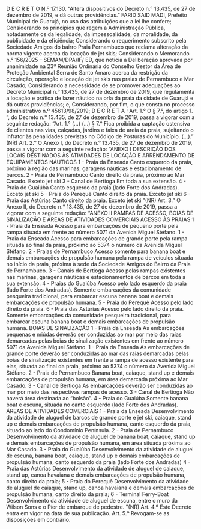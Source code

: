 D E C R E T O N.º 17.130.
“Altera dispositivos do Decreto n.° 13.435, de
27 de dezembro de 2019, e dá outras providências.”
FARID SAID MADI, Prefeito Municipal de Guarujá, no uso das
atribuições que a lei lhe confere;
Considerando os princípios que regem a Administração Pública,
notadamente os da legalidade, da impessoalidade, da moralidade,
da publicidade e da eficiência;
Considerando o requerimento subscrito pela Sociedade Amigos
do bairro Praia Pernambuco que reclama alteração da norma
vigente acerca da locação de jet skis;
Considerando o Memorando n.° 156/2025 – SEMAM/DPA/IF/
ED, que noticia a Deliberação aprovada por unanimidade na
23ª Reunião Ordinária do Conselho Gestor da Área de Proteção
Ambiental Serra de Santo Amaro acerca da restrição da circulação, operação e locação de jet skis nas praias de Pernambuco
e Mar Casado;
Considerando a necessidade de se promover adequações ao
Decreto Municipal n.° 13.435, de 27 de dezembro de 2019, que
regulamenta a locação e prática de lazer náutico na orla da praia
da cidade de Guarujá e dá outras providências; e,
Considerando, por fim, o que consta no processo administrativo
n.º 45613/98/2019;
D E C R E T A :
Art. 1.° O § 7.°, do artigo 1.°, do Decreto n.° 13.435, de 27 de
dezembro de 2019, passa a vigorar com a seguinte redação:
“Art. 1.° (…)
(…)
§ 7.° Fica proibida a captação ostensiva de clientes nas vias,
calçadas, jardins e faixa de areia da praia, sujeitando o infrator 
às penalidades previstas no Código de Posturas do Município.
(…).” (NR)
Art. 2.° O Anexo I, do Decreto n.° 13.435, de 27 de dezembro de
2019, passa a vigorar com a seguinte redação:
“ANEXO I
DESCRIÇÃO DOS LOCAIS DESTINADOS ÀS
ATIVIDADES DE LOCAÇÃO E ARRENDAMENTO
DE EQUIPAMENTOS NÁUTICOS
1 - Praia da Enseada Canto esquerdo da praia, próximo à região das marinas,
garagens náuticas e estacionamento de barcos.
2 - Praia de Pernambuco Canto direito da praia, próximo ao Mar Casado. Exceto jet ski
3 - Canal de Bertioga Em toda a sua extensão.
4 - Praia do Guaiúba Canto esquerdo da praia (lado Forte dos Andradas). Exceto
jet ski
5 - Praia do Perequê Canto direito da praia. Exceto jet ski
6 - Praia das Astúrias Canto direito da praia. Exceto jet ski
”(NR)
Art. 3.° O Anexo II, do Decreto n.° 13.435, de 27 de dezembro de
2019, passa a vigorar com a seguinte redação:
“ANEXO II
RAMPAS DE ACESSO, BOIAS DE SINALIZAÇÃO E
ÁREAS DE ATIVIDADES COMERCIAIS ACESSO ÀS PRAIAS
1 - Praia da Enseada Acesso para embarcações de pequeno porte pela rampa situada
em frente ao número 5071 da Avenida Miguel Stéfano.
1 - Praia da Enseada
Acesso para embarcações de grande porte pela rampa situada
ao final da praia, próximo ao 5374 o número da Avenida Miguel
Stéfano.
2 - Praias de Pernambuco
Acesso somente para banana boat e demais
embarcações de propulsão humana pela rampa de veículos
situada no início da praia, próxima à sede da Sociedade Amigos
do Bairro da Praia de Pernambuco.
3 - Canais de Bertioga
Acesso pelas rampas existentes nas marinas,
garagens náuticas e estacionamentos de barcos em toda a
sua extensão.
4 - Praias do Guaiúba
Acesso pelo lado esquerdo da praia (lado Forte dos Andradas).
Somente embarcações da comunidade pesqueira tradicional,
para embarcar escuna banana boat e demais embarcações de
propulsão humana.
5 - Praia do Perequê Acesso pelo lado direito da praia.
6 - Praia das Astúrias
Acesso pelo lado direito da praia. Somente
embarcações da comunidade pesqueira tradicional, para
embarcar escuna banana boat e demais embarcações de
propulsão humana.
BOIAS DE SINALIZAÇÃO
1 - Praia da Enseada
As embarcações pequenas e miúdas deverão ser conduzidas ao
mar por meio das raias demarcadas pelas boias de sinalização
existentes em frente ao número 5071 da Avenida Miguel Stéfano.
1 - Praia da Enseada
As embarcações de grande porte deverão ser conduzidas ao mar
das raias demarcadas pelas boias de sinalização existentes em
frente a rampa de acesso existente para elas, situada ao final da
praia, próximo ao 5374 o número da Avenida Miguel Stéfano.
2 - Praia de Pernambuco Banana boat, caiaque, stand up e demais embarcações de
propulsão humana, em área demarcada próxima ao Mar Casado.
3 - Canal de Bertioga As embarcações deverão ser conduzidas ao mar por meio das
respectivas rampas de acesso.
3 - Canal de Bertioga Não haverá área destinada ao “bolsão”.
4 - Praia do Guaiúba Somente banana boat e escuna, situada no canto esquerdo
(lado Forte dos Andradas).
ÁREAS DE ATIVIDADES COMERCIAIS
1 - Praia da Enseada
Desenvolvimento da atividade de aluguel de barcos de grande
porte e jet ski, caiaque, stand up e demais embarcações de
propulsão humana, canto esquerdo da praia, situado ao lado
do Condomínio Península.
2 - Praia de Pernambuco
Desenvolvimento da atividade de aluguel de banana boat, caiaque,
stand up e demais embarcações de propulsão humana, em área
situada próxima ao Mar Casado.
3 - Praia do Guaiúba
Desenvolvimento da atividade de aluguel de escuna, banana
boat, caiaque, stand up e demais embarcações de propulsão
humana, canto esquerdo da praia (lado Forte dos Andradas)
4 - Praia das Astúrias
Desenvolvimento da atividade de aluguel de caiaque, stand up,
canoa havaiana e demais embarcações de propulsão humana,
canto direito da praia;
5 - Praia do Perequê
Desenvolvimento da atividade de aluguel de caiaque, stand up,
canoa havaiana e demais embarcações de propulsão humana,
canto direito da praia;
6 - Terminal Ferry-Boat Desenvolvimento da atividade de aluguel de escuna, entre o muro
da Wilson Sons e o Píer de embarque de pedestre.
”(NR)
Art. 4.º Este Decreto entra em vigor na data de sua publicação.
Art. 5.º Revogam-se as disposições em contrário.